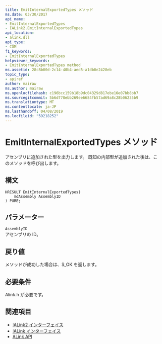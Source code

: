 ```yaml
---
title: EmitInternalExportedTypes メソッド
ms.date: 03/30/2017
api_name:
- EmitInternalExportedTypes
- IALink2.EmitInternalExportedTypes
api_location:
- alink.dll
api_type:
- COM
f1_keywords:
- EmitInternalExportedTypes
helpviewer_keywords:
- EmitInternalExportedTypes method
ms.assetid: 28c8b00d-2c14-40b4-aed5-a1db0e2428eb
topic_type:
- apiref
author: mairaw
ms.author: mairaw
ms.openlocfilehash: c196bcc159b18b9dc04329d817ebe16e07bb8bb7
ms.sourcegitcommit: 5b6d778ebb269ee6684fb57ad69a8c28b06235b9
ms.translationtype: MT
ms.contentlocale: ja-JP
ms.lasthandoff: 04/08/2019
ms.locfileid: "59218252"
---
```

# <a name="emitinternalexportedtypes-method"></a>EmitInternalExportedTypes メソッド
アセンブリに追加された型を出力します。 既知の内部型が追加された後は、このメソッドを呼び出します。  
  
## <a name="syntax"></a>構文  
  
```  
HRESULT EmitInternalExportedTypes(  
    mdAssembly AssemblyID  
) PURE;  
```  
  
## <a name="parameters"></a>パラメーター  
 `AssemblyID`  
 アセンブリの ID。  
  
## <a name="return-value"></a>戻り値  
 メソッドが成功した場合は、S_OK を返します。  
  
## <a name="requirements"></a>必要条件  
 Alink.h が必要です。  
  
## <a name="see-also"></a>関連項目

- [IALink2 インターフェイス](../../../../docs/framework/unmanaged-api/alink/ialink2-interface.md)
- [IALink インターフェイス](../../../../docs/framework/unmanaged-api/alink/ialink-interface.md)
- [ALink API](../../../../docs/framework/unmanaged-api/alink/index.md)
